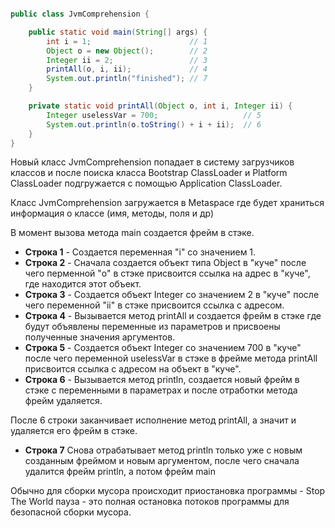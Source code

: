 
```java

public class JvmComprehension {

    public static void main(String[] args) {
        int i = 1;                      // 1
        Object o = new Object();        // 2
        Integer ii = 2;                 // 3
        printAll(o, i, ii);             // 4
        System.out.println("finished"); // 7
    }

    private static void printAll(Object o, int i, Integer ii) {
        Integer uselessVar = 700;                   // 5
        System.out.println(o.toString() + i + ii);  // 6
    }
}

```

Новый класс JvmComprehension попадает в систему загрузчиков классов и после поиска класса Bootstrap ClassLoader и Platform ClassLoader подгружается с помощью Application ClassLoader.

Класс JvmComprehension загружается в Metaspace где будет храниться информация о классе (имя, методы, поля и др)

В момент вызова метода main создается фрейм в стэке.

* **Строка 1** - Создается переменная "i" со значением 1.
* **Строка 2** - Сначала создается объект типа Object в "куче" после чего перменной "o" в стэке присвоится ссылка на адрес в "куче", где находится этот объект.
* **Строка 3** - Создается объект Integer со значением 2 в "куче" после чего переменной "ii" в стэке присвоится ссылка с адресом.
* **Строка 4** - Вызывается метод printAll и создается фрейм в стэке где будут объявлены переменные из параметров и присвоены полученные значения аргументов.
* **Строка 5** - Создается объект Integer со значением 700 в "куче" после чего переменной uselessVar в стэке в фрейме метода printAll присвоится ссылка с адресом на объект в "куче".
* **Строка 6** - Вызывается метод println, создается новый фрейм в стэке с переменными в параметрах и после отработки метода фрейм удаляется.

После 6 строки заканчивает исполнение метод printAll, а значит и удаляется его фрейм в стэке.

* **Строка 7** Снова отрабатывает метод println только уже с новым созданным фреймом и новым аргументом, после чего сначала удалится фрейм println, а потом фрейм main

Обычно для сборки мусора происходит приостановка программы - Stop The World пауза - это полная остановка потоков программы для безопасной сборки мусора.

